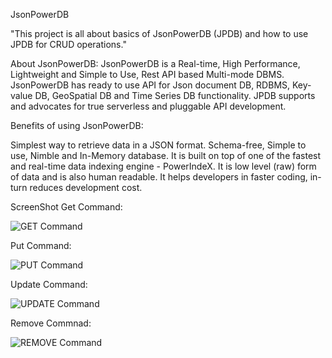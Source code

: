 JsonPowerDB

"This project is all about basics of JsonPowerDB (JPDB) and how to use JPDB for CRUD operations."

About JsonPowerDB:
JsonPowerDB is a Real-time, High Performance, Lightweight and Simple to Use, Rest API based Multi-mode DBMS. JsonPowerDB has ready to use API for Json document DB, RDBMS, Key-value DB, GeoSpatial DB and Time Series DB functionality. JPDB supports and advocates for true serverless and pluggable API development.

Benefits of using JsonPowerDB:

Simplest way to retrieve data in a JSON format.
Schema-free, Simple to use, Nimble and In-Memory database.
It is built on top of one of the fastest and real-time data indexing engine - PowerIndeX.
It is low level (raw) form of data and is also human readable.
It helps developers in faster coding, in-turn reduces development cost.

ScreenShot
Get Command:

![GET Command](https://user-images.githubusercontent.com/90301959/171986280-58d7e9e0-5ef4-47c2-8e43-91612bcf5ec5.png)

Put Command:

![PUT Command](https://user-images.githubusercontent.com/90301959/171986316-a0555c21-d943-45ae-b2e7-49afc9e0bb30.png)

Update Command:

![UPDATE Command](https://user-images.githubusercontent.com/90301959/171986337-0a036c93-a650-4e9a-baf3-433d0a7444a5.png)

Remove Commnad:

![REMOVE Command](https://user-images.githubusercontent.com/90301959/171986349-54c0f48d-605e-4963-8b87-87d4cff5cb8a.png)
